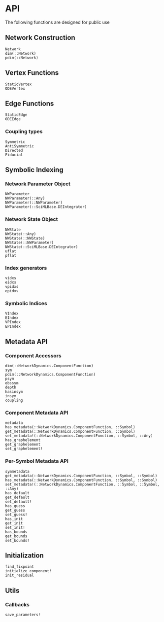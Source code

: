 # API

The following functions are designed for public use

## Network Construction
```@docs
Network
dim(::Network)
pdim(::Network)
```

## Vertex Functions
```@docs
StaticVertex
ODEVertex
```

## Edge Functions
```@docs
StaticEdge
ODEEdge
```

### Coupling types
```@docs
Symmetric
AntiSymmetric
Directed
Fiducial
```

## Symbolic Indexing
### Network Parameter Object
```@docs
NWParameter
NWParameter(::Any)
NWParameter(::NWParameter)
NWParameter(::SciMLBase.DEIntegrator)
```

### Network State Object
```@docs
NWState
NWState(::Any)
NWState(::NWState)
NWState(::NWParameter)
NWState(::SciMLBase.DEIntegrator)
uflat
pflat
```

### Index generators
```@docs
vidxs
eidxs
vpidxs
epidxs
```

### Symbolic Indices
```@docs
VIndex
EIndex
VPIndex
EPIndex
```

## Metadata API
### Component Accessors
```@docs
dim(::NetworkDynamics.ComponentFunction)
sym
pdim(::NetworkDynamics.ComponentFunction)
psym
obssym
depth
hasinsym
insym
coupling
```
### Component Metadata API
```@docs
metadata
has_metadata(::NetworkDynamics.ComponentFunction, ::Symbol)
get_metadata(::NetworkDynamics.ComponentFunction, ::Symbol)
set_metadata!(::NetworkDynamics.ComponentFunction, ::Symbol, ::Any)
has_graphelement
get_graphelement
set_graphelement!
```
### Per-Symbol Metadata API
```@docs
symmetadata
get_metadata(::NetworkDynamics.ComponentFunction, ::Symbol, ::Symbol)
has_metadata(::NetworkDynamics.ComponentFunction, ::Symbol, ::Symbol)
set_metadata!(::NetworkDynamics.ComponentFunction, ::Symbol, ::Symbol, ::Any)
has_default
get_default
set_default!
has_guess
get_guess
set_guess!
has_init
get_init
set_init!
has_bounds
get_bounds
set_bounds!
```

## Initialization
```@docs
find_fixpoint
initialize_component!
init_residual
```

## Utils
### Callbacks
```@docs
save_parameters!
```
